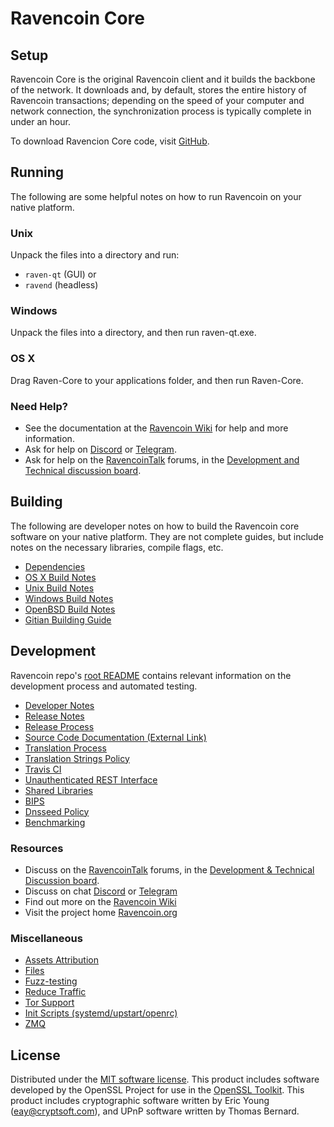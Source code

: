 Ravencoin Core
==============

Setup
---------------------
Ravencoin Core is the original Ravencoin client and it builds the backbone of the network. It downloads and, by default, stores the entire history of Ravencoin transactions; depending on the speed of your computer and network connection, the synchronization process is typically complete in under an hour.

To download Ravencion Core code, visit [GitHub](https://github.com/RavenProject/Ravencoin/releases).

Running
---------------------
The following are some helpful notes on how to run Ravencoin on your native platform.

### Unix

Unpack the files into a directory and run:

- `raven-qt` (GUI) or
- `ravend` (headless)

### Windows

Unpack the files into a directory, and then run raven-qt.exe.

### OS X

Drag Raven-Core to your applications folder, and then run Raven-Core.

### Need Help?

* See the documentation at the [Ravencoin Wiki](https://raven.wiki/wiki/Ravencoin_Wiki)
for help and more information.
* Ask for help on [Discord](https://discord.gg/DUkcBst) or [Telegram](https://t.me/RavencoinDev).
* Ask for help on the [RavencoinTalk](https://www.ravencointalk.org/) forums, in the [Development and Technical discussion board](https://www.ravencointalk.org/?forum=661517).

Building
---------------------
The following are developer notes on how to build the Ravencoin core software on your native platform. They are not complete guides, but include notes on the necessary libraries, compile flags, etc.

- [Dependencies](dependencies.md)
- [OS X Build Notes](build-osx.md)
- [Unix Build Notes](build-unix.md)
- [Windows Build Notes](build-windows.md)
- [OpenBSD Build Notes](build-openbsd.md)
- [Gitian Building Guide](gitian-building.md)

Development
---------------------
Ravencoin repo's [root README](/README.md) contains relevant information on the development process and automated testing.

- [Developer Notes](developer-notes.md)
- [Release Notes](release-notes.md)
- [Release Process](release-process.md)
- [Source Code Documentation (External Link)](https://dev.visucore.com/raven/doxygen/)
- [Translation Process](translation_process.md)
- [Translation Strings Policy](translation_strings_policy.md)
- [Travis CI](travis-ci.md)
- [Unauthenticated REST Interface](REST-interface.md)
- [Shared Libraries](shared-libraries.md)
- [BIPS](bips.md)
- [Dnsseed Policy](dnsseed-policy.md)
- [Benchmarking](benchmarking.md)

### Resources
* Discuss on the [RavencoinTalk](https://www.ravencointalk.org/) forums, in the [Development & Technical Discussion board](https://www.ravencointalk.org/?forum=661517).
* Discuss on chat [Discord](https://discord.gg/DUkcBst) or [Telegram](https://t.me/RavencoinDev)
* Find out more on the [Ravencoin Wiki](https://raven.wiki/wiki/Ravencoin_Wiki)
* Visit the project home [Ravencoin.org](https://ravencoin.org)

### Miscellaneous
- [Assets Attribution](assets-attribution.md)
- [Files](files.md)
- [Fuzz-testing](fuzzing.md)
- [Reduce Traffic](reduce-traffic.md)
- [Tor Support](tor.md)
- [Init Scripts (systemd/upstart/openrc)](init.md)
- [ZMQ](zmq.md)

License
---------------------
Distributed under the [MIT software license](/COPYING).
This product includes software developed by the OpenSSL Project for use in the [OpenSSL Toolkit](https://www.openssl.org/). This product includes
cryptographic software written by Eric Young ([eay@cryptsoft.com](mailto:eay@cryptsoft.com)), and UPnP software written by Thomas Bernard.
